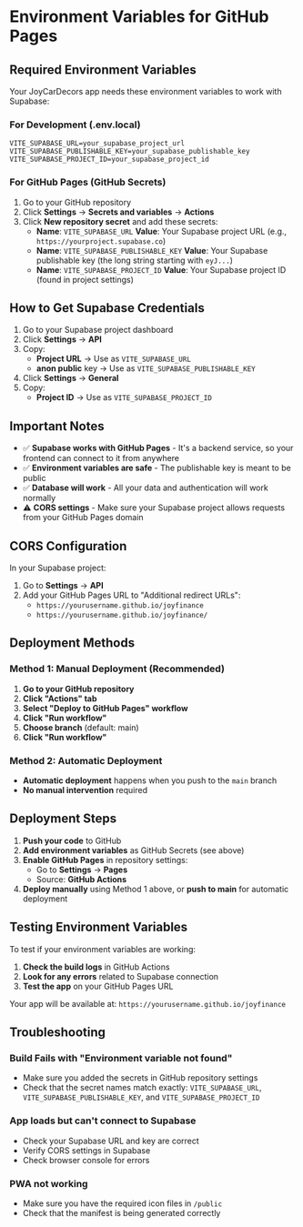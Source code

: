 # Environment Variables for GitHub Pages

## Required Environment Variables

Your JoyCarDecors app needs these environment variables to work with Supabase:

### For Development (.env.local)
```
VITE_SUPABASE_URL=your_supabase_project_url
VITE_SUPABASE_PUBLISHABLE_KEY=your_supabase_publishable_key
VITE_SUPABASE_PROJECT_ID=your_supabase_project_id
```

### For GitHub Pages (GitHub Secrets)
1. Go to your GitHub repository
2. Click **Settings** → **Secrets and variables** → **Actions**
3. Click **New repository secret** and add these secrets:
   - **Name**: `VITE_SUPABASE_URL`
     **Value**: Your Supabase project URL (e.g., `https://yourproject.supabase.co`)
   - **Name**: `VITE_SUPABASE_PUBLISHABLE_KEY`
     **Value**: Your Supabase publishable key (the long string starting with `eyJ...`)
   - **Name**: `VITE_SUPABASE_PROJECT_ID`
     **Value**: Your Supabase project ID (found in project settings)

## How to Get Supabase Credentials

1. Go to your Supabase project dashboard
2. Click **Settings** → **API**
3. Copy:
   - **Project URL** → Use as `VITE_SUPABASE_URL`
   - **anon public** key → Use as `VITE_SUPABASE_PUBLISHABLE_KEY`
4. Click **Settings** → **General**
5. Copy:
   - **Project ID** → Use as `VITE_SUPABASE_PROJECT_ID`

## Important Notes

- ✅ **Supabase works with GitHub Pages** - It's a backend service, so your frontend can connect to it from anywhere
- ✅ **Environment variables are safe** - The publishable key is meant to be public
- ✅ **Database will work** - All your data and authentication will work normally
- ⚠️ **CORS settings** - Make sure your Supabase project allows requests from your GitHub Pages domain

## CORS Configuration

In your Supabase project:
1. Go to **Settings** → **API**
2. Add your GitHub Pages URL to "Additional redirect URLs":
   - `https://yourusername.github.io/joyfinance`
   - `https://yourusername.github.io/joyfinance/`

## Deployment Methods

### Method 1: Manual Deployment (Recommended)
1. **Go to your GitHub repository**
2. **Click "Actions" tab**
3. **Select "Deploy to GitHub Pages" workflow**
4. **Click "Run workflow"**
5. **Choose branch** (default: main)
6. **Click "Run workflow"**

### Method 2: Automatic Deployment
- **Automatic deployment** happens when you push to the `main` branch
- **No manual intervention** required

## Deployment Steps

1. **Push your code** to GitHub
2. **Add environment variables** as GitHub Secrets (see above)
3. **Enable GitHub Pages** in repository settings:
   - Go to **Settings** → **Pages**
   - Source: **GitHub Actions**
4. **Deploy manually** using Method 1 above, or **push to main** for automatic deployment

## Testing Environment Variables

To test if your environment variables are working:

1. **Check the build logs** in GitHub Actions
2. **Look for any errors** related to Supabase connection
3. **Test the app** on your GitHub Pages URL

Your app will be available at: `https://yourusername.github.io/joyfinance`

## Troubleshooting

### Build Fails with "Environment variable not found"
- Make sure you added the secrets in GitHub repository settings
- Check that the secret names match exactly: `VITE_SUPABASE_URL`, `VITE_SUPABASE_PUBLISHABLE_KEY`, and `VITE_SUPABASE_PROJECT_ID`

### App loads but can't connect to Supabase
- Check your Supabase URL and key are correct
- Verify CORS settings in Supabase
- Check browser console for errors

### PWA not working
- Make sure you have the required icon files in `/public`
- Check that the manifest is being generated correctly
